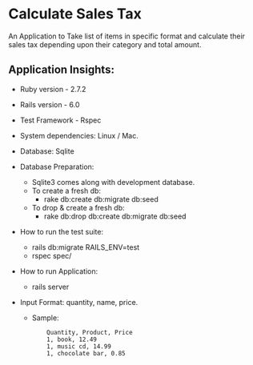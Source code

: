 # Calculate Sales Tax

An Application to Take list of items in specific format and calculate their sales tax depending upon their category and total amount.

## Application Insights:

* Ruby version - 2.7.2

* Rails version - 6.0

* Test Framework - Rspec

* System dependencies: Linux / Mac.

* Database: Sqlite

* Database Preparation:
	- Sqlite3 comes along with development database.
	- To create a fresh db:
		- rake db:create db:migrate db:seed
	- To drop & create a fresh db:
		- rake db:drop db:create db:migrate db:seed

* How to run the test suite:
	- rails db:migrate RAILS_ENV=test
	- rspec spec/

* How to run Application:
	- rails server

* Input Format: quantity, name, price.
	- Sample:
		```
			Quantity, Product, Price
			1, book, 12.49
			1, music cd, 14.99
			1, chocolate bar, 0.85
		```
